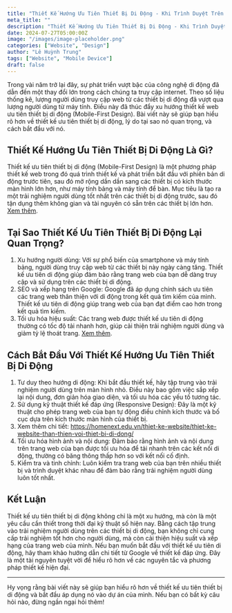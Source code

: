 ```yaml
---
title: "Thiết Kế Hướng Ưu Tiên Thiết Bị Di Động - Khi Trình Duyệt Trên Thiết Bị Di Động Vượt Qua Máy Tính"
meta_title: ""
description: "Thiết Kế Hướng Ưu Tiên Thiết Bị Di Động - Khi Trình Duyệt Trên Thiết Bị Di Động Vượt Qua Máy Tính"
date: 2024-07-27T05:00:00Z
image: "/images/image-placeholder.png"
categories: ["Website", "Design"]
author: "Lê Huỳnh Trung"
tags: ["Website", "Mobile Device"]
draft: false
---
```


Trong vài năm trở lại đây, sự phát triển vượt bậc của công nghệ di động đã dẫn đến một thay đổi lớn trong cách chúng ta truy cập internet. Theo số liệu thống kê, lượng người dùng truy cập web từ các thiết bị di động đã vượt qua lượng người dùng từ máy tính. Điều này đã thúc đẩy xu hướng thiết kế web ưu tiên thiết bị di động (Mobile-First Design). Bài viết này sẽ giúp bạn hiểu rõ hơn về thiết kế ưu tiên thiết bị di động, lý do tại sao nó quan trọng, và cách bắt đầu với nó.

## Thiết Kế Hướng Ưu Tiên Thiết Bị Di Động Là Gì?

Thiết kế ưu tiên thiết bị di động (Mobile-First Design) là một phương pháp thiết kế web trong đó quá trình thiết kế và phát triển bắt đầu với phiên bản di động trước tiên, sau đó mở rộng dần dần sang các thiết bị có kích thước màn hình lớn hơn, như máy tính bảng và máy tính để bàn. Mục tiêu là tạo ra một trải nghiệm người dùng tốt nhất trên các thiết bị di động trước, sau đó tận dụng thêm không gian và tài nguyên có sẵn trên các thiết bị lớn hơn.
[Xem thêm](https://jamstackvietnam.com/blog/thiet-ke-website/thiet-ke-mobile-first-la-gi-vi-sao-doanh-nghiep-hien-nay-can-phai-quan-tam).

## Tại Sao Thiết Kế Ưu Tiên Thiết Bị Di Động Lại Quan Trọng?

1. Xu hướng người dùng: Với sự phổ biến của smartphone và máy tính bảng, người dùng truy cập web từ các thiết bị này ngày càng tăng. Thiết kế ưu tiên di động giúp đảm bảo rằng trang web của bạn dễ dàng truy cập và sử dụng trên các thiết bị di động.
2. SEO và xếp hạng trên Google: Google đã áp dụng chính sách ưu tiên các trang web thân thiện với di động trong kết quả tìm kiếm của mình. Thiết kế ưu tiên di động giúp trang web của bạn đạt điểm cao hơn trong kết quả tìm kiếm.
3. Tối ưu hóa hiệu suất: Các trang web được thiết kế ưu tiên di động thường có tốc độ tải nhanh hơn, giúp cải thiện trải nghiệm người dùng và giảm tỷ lệ thoát trang.
   [Xem thêm](https://jamstackvietnam.com/blog/thiet-ke-website/thiet-ke-mobile-first-la-gi-vi-sao-doanh-nghiep-hien-nay-can-phai-quan-tam).

## Cách Bắt Đầu Với Thiết Kế Hướng Ưu Tiên Thiết Bị Di Động

1. Tư duy theo hướng di động: Khi bắt đầu thiết kế, hãy tập trung vào trải nghiệm người dùng trên màn hình nhỏ. Điều này bao gồm việc sắp xếp lại nội dung, đơn giản hóa giao diện, và tối ưu hóa các yếu tố tương tác.
2. Sử dụng kỹ thuật thiết kế đáp ứng (Responsive Design): Đây là một kỹ thuật cho phép trang web của bạn tự động điều chỉnh kích thước và bố cục dựa trên kích thước màn hình của thiết bị.
3. Xem thêm chi tiết: https://homenext.edu.vn/thiet-ke-website/thiet-ke-website-than-thien-voi-thiet-bi-di-dong/
4. Tối ưu hóa hình ảnh và nội dung: Đảm bảo rằng hình ảnh và nội dung trên trang web của bạn được tối ưu hóa để tải nhanh trên các kết nối di động, thường có băng thông thấp hơn so với kết nối cố định.
5. Kiểm tra và tinh chỉnh: Luôn kiểm tra trang web của bạn trên nhiều thiết bị và trình duyệt khác nhau để đảm bảo rằng trải nghiệm người dùng luôn tốt nhất.

## Kết Luận

Thiết kế ưu tiên thiết bị di động không chỉ là một xu hướng, mà còn là một yêu cầu cần thiết trong thời đại kỹ thuật số hiện nay. Bằng cách tập trung vào trải nghiệm người dùng trên các thiết bị di động, bạn không chỉ cung cấp trải nghiệm tốt hơn cho người dùng, mà còn cải thiện hiệu suất và xếp hạng của trang web của mình.
Nếu bạn muốn bắt đầu với thiết kế ưu tiên di động, hãy tham khảo hướng dẫn chi tiết từ Google về thiết kế đáp ứng. Đây là một tài nguyên tuyệt vời để hiểu rõ hơn về các nguyên tắc và phương pháp thiết kế hiện đại.

---

Hy vọng rằng bài viết này sẽ giúp bạn hiểu rõ hơn về thiết kế ưu tiên thiết bị di động và bắt đầu áp dụng nó vào dự án của mình. Nếu bạn có bất kỳ câu hỏi nào, đừng ngần ngại hỏi thêm!
